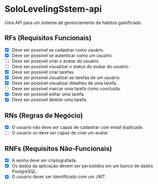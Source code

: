 # SoloLevelingSstem-api
Uma API para um sistema de gerenciamento de hábitos gamificado.

## RFs (Requisitos Funcionais)

- [x] Deve ser possivel se cadastrar como usuário.
- [x] Deve ser possivel se autenticar como um usuário.
- [ ] Deve ser possivel criar o avatar do usuário.
- [ ] Deve ser possivel visualizar o status do avatar do usuário.
- [x] Deve ser possivel criar tarefas.
- [x] Deve ser possivel visualizar as tarefas de um usuário.
- [x] Deve ser possivel visualizar detalhes de uma tarefa.
- [ ] Deve ser possivel marcar uma tarefa como concluída.
- [x] Deve ser possivel editar uma tarefa.
- [x] Deve ser possivel deletar uma tarefa.

## RNs (Regras de Negócio)

- [x] O usuario não deve ser capaz de cadastrar com email duplicado.
- [ ] O usuario so deve ser capaz de criar um avatar.

## RNFs (Requisitos Não-Funcionais)

- [x] A senha deve ser criptografada.
- [x] Os dados da aplicação devem ser persistidos em um banco de dados PostgreSQL.
- [x] O usuario dever ser identificado com um JWT.
